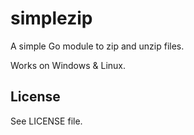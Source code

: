 # simplezip
A simple Go module to zip and unzip files.

Works on Windows & Linux.

## License
See LICENSE file.